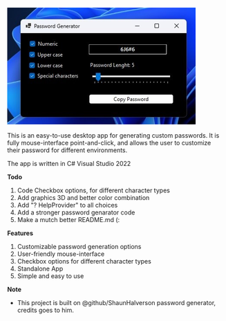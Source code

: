 ![Password-Generator](PassGen.jpg)

This is an easy-to-use desktop app for generating custom passwords. It is fully mouse-interface point-and-click, and allows the user to customize their password for different environments.

The app is written in C# Visual Studio 2022

**Todo**
1. Code Checkbox options, for different character types
2. Add graphics 3D and better color combination
3. Add "? HelpProvider" to all choices
4. Add a stronger password genarator code
5. Make a mutch better README.md (:

**Features**
1. Customizable password generation options
2. User-friendly mouse-interface
3. Checkbox options for different character types
4. Standalone App
5. Simple and easy to use

**Note**
* This project is built on @github/ShaunHalverson password generator, credits goes to him.
